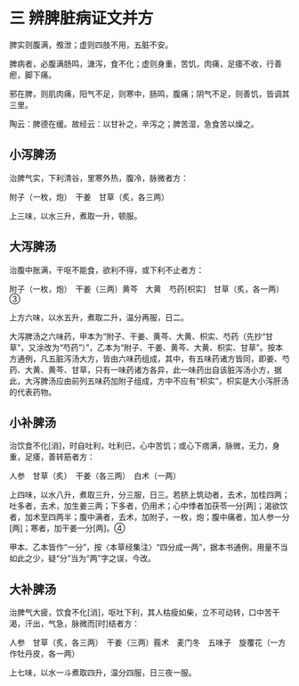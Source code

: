 # 三 辨脾脏病证文并方

脾实则腹满，飧泄；虚则四肢不用，五脏不安。

脾病者，必腹满肠鸣，溏泻，食不化；虚则身重，苦饥，肉痛，足痿不收，行善瘛，脚下痛。

邪在脾，则肌肉痛，阳气不足，则寒中，肠鸣，腹痛；阴气不足，则善饥，皆调其三里。

陶云：脾德在缓。故经云：以甘补之，辛泻之；脾苦湿，急食苦以燥之。

## 小泻脾汤

治脾气实，下利清谷，里寒外热，腹冷，脉微者方：

附子（一枚，炮）　干姜　甘草（炙，各三两）

上三味，以水三升，煮取一升，顿服。

## 大泻脾汤

治腹中胀满，干呕不能食，欲利不得，或下利不止者方：

附子（一枚，炮）　干姜（三两）黄芩　大黄　芍药[枳实]　甘草（炙，各一两）③

上方六味，以水五升，煮取二升，温分再服，日二。

大泻脾汤之六味药，甲本为“附子、干姜、黄芩、大黄、枳实、芍药（先抄“甘草”，又涂改为“芍药”）”，乙本为“附子、干姜、黄芩、大黄、枳实、甘草”。按本方通例，凡五脏泻汤大方，皆由六味药组成，其中，有五味药诸方皆同，即姜、芍药、大黄、黄芩、甘草，只有一味药诸方各异，此一味药出自该脏泻汤小方，据此，大泻脾汤应由前列五味药加附子组成，方中不应有“枳实”，枳实是大小泻肝汤的代表药物。

## 小补脾汤

治饮食不化[消]，时自吐利，吐利已，心中苦饥；或心下痞满，脉微，无力，身重，足痿，善转筋者方：

人参　甘草（炙）　干姜（各三两）　白术（一两）

上四味，以水八升，煮取三升，分三服，日三。若脐上筑动者，去术，加桂四两；吐多者，去术，加生姜三两；下多者，仍用术；心中悸者加茯苓一分[两]；渴欲饮者，加术至四两半；腹中满者，去术，加附子，一枚，炮；腹中痛者，加人参一分[两]；寒者，加干姜一分[两]。④

甲本、乙本皆作“一分”，按〈本草经集注〉“四分成一两”，据本书通例，用量不当如此之少，疑“分”当为“两”字之误，今改。

## 大补脾汤

治脾气大疲，饮食不化[消]，呕吐下利，其人枯瘦如柴，立不可动转，口中苦干渴，汗出，气急，脉微而[时]结者方：

人参　甘草（炙，各三两）　干姜（三两）莪术　麦门冬　五味子　旋覆花（一方作牡丹皮，各一两）

上七味，以水一斗煮取四升，温分四服，日三夜一服。